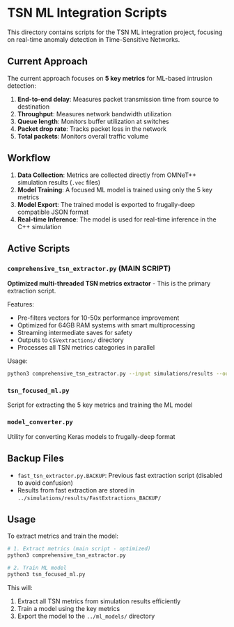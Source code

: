 # TSN ML Integration Scripts

This directory contains scripts for the TSN ML integration project, focusing on real-time anomaly detection in Time-Sensitive Networks.

## Current Approach

The current approach focuses on **5 key metrics** for ML-based intrusion detection:

1. **End-to-end delay**: Measures packet transmission time from source to destination
2. **Throughput**: Measures network bandwidth utilization
3. **Queue length**: Monitors buffer utilization at switches
4. **Packet drop rate**: Tracks packet loss in the network
5. **Total packets**: Monitors overall traffic volume

## Workflow

1. **Data Collection**: Metrics are collected directly from OMNeT++ simulation results (`.vec` files)
2. **Model Training**: A focused ML model is trained using only the 5 key metrics
3. **Model Export**: The trained model is exported to frugally-deep compatible JSON format
4. **Real-time Inference**: The model is used for real-time inference in the C++ simulation

## Active Scripts

### `comprehensive_tsn_extractor.py` (MAIN SCRIPT)
**Optimized multi-threaded TSN metrics extractor** - This is the primary extraction script.

Features:
- Pre-filters vectors for 10-50x performance improvement
- Optimized for 64GB RAM systems with smart multiprocessing
- Streaming intermediate saves for safety
- Outputs to `CSVextractions/` directory
- Processes all TSN metrics categories in parallel

Usage:
```bash
python3 comprehensive_tsn_extractor.py --input simulations/results --output simulations/results/CSVextractions
```

### `tsn_focused_ml.py`
Script for extracting the 5 key metrics and training the ML model

### `model_converter.py` 
Utility for converting Keras models to frugally-deep format

## Backup Files

- `fast_tsn_extractor.py.BACKUP`: Previous fast extraction script (disabled to avoid confusion)
- Results from fast extraction are stored in `../simulations/results/FastExtractions_BACKUP/`

## Usage

To extract metrics and train the model:

```bash
# 1. Extract metrics (main script - optimized)
python3 comprehensive_tsn_extractor.py

# 2. Train ML model
python3 tsn_focused_ml.py
```

This will:
1. Extract all TSN metrics from simulation results efficiently
2. Train a model using the key metrics
3. Export the model to the `../ml_models/` directory 